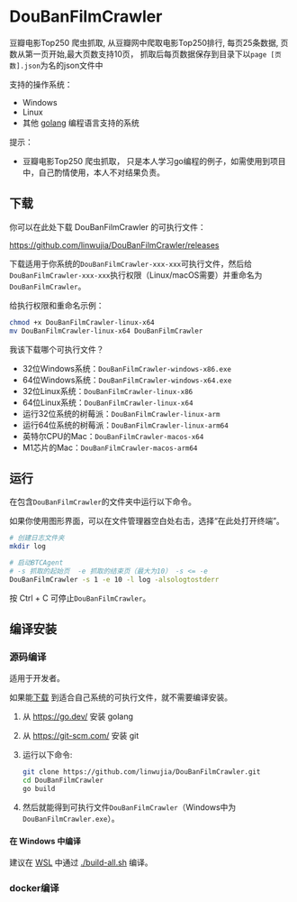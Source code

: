# DouBanFilmCrawler
豆瓣电影Top250 爬虫抓取, 从豆瓣网中爬取电影Top250排行, 每页25条数据, 页数从第一页开始,最大页数支持10页， 抓取后每页数据保存到目录下以`page [页数].json`为名的json文件中

支持的操作系统：
- Windows
- Linux
- 其他 [golang](https://go.dev/) 编程语言支持的系统

提示：
- 豆瓣电影Top250 爬虫抓取， 只是本人学习go编程的例子，如需使用到项目中，自己酌情使用，本人不对结果负责。

## 下载

你可以在此处下载 DouBanFilmCrawler 的可执行文件：

https://github.com/linwujia/DouBanFilmCrawler/releases

下载适用于你系统的`DouBanFilmCrawler-xxx-xxx`可执行文件，然后给`DouBanFilmCrawler-xxx-xxx`执行权限（Linux/macOS需要）并重命名为`DouBanFilmCrawler`。

给执行权限和重命名示例：
```bash
chmod +x DouBanFilmCrawler-linux-x64
mv DouBanFilmCrawler-linux-x64 DouBanFilmCrawler
```

我该下载哪个可执行文件？
* 32位Windows系统：`DouBanFilmCrawler-windows-x86.exe`
* 64位Windows系统：`DouBanFilmCrawler-windows-x64.exe`
* 32位Linux系统：`DouBanFilmCrawler-linux-x86`
* 64位Linux系统：`DouBanFilmCrawler-linux-x64`
* 运行32位系统的树莓派：`DouBanFilmCrawler-linux-arm`
* 运行64位系统的树莓派：`DouBanFilmCrawler-linux-arm64`
* 英特尔CPU的Mac：`DouBanFilmCrawler-macos-x64`
* M1芯片的Mac：`DouBanFilmCrawler-macos-arm64`

## 运行

在包含`DouBanFilmCrawler`的文件夹中运行以下命令。

如果你使用图形界面，可以在文件管理器空白处右击，选择“在此处打开终端”。

```bash
# 创建日志文件夹
mkdir log

# 启动BTCAgent
# -s 抓取的起始页  -e 抓取的结束页（最大为10） -s <= -e
DouBanFilmCrawler -s 1 -e 10 -l log -alsologtostderr
```

按 Ctrl + C 可停止`DouBanFilmCrawler`。

## 编译安装

### 源码编译

适用于开发者。

如果能[下载](https://github.com/linwujia/DouBanFilmCrawler/releases) 到适合自己系统的可执行文件，就不需要编译安装。

1. 从 https://go.dev/ 安装 golang

2. 从 https://git-scm.com/ 安装 git

3. 运行以下命令:
   ```bash
   git clone https://github.com/linwujia/DouBanFilmCrawler.git
   cd DouBanFilmCrawler
   go build
   ```

4. 然后就能得到可执行文件`DouBanFilmCrawler`（Windows中为`DouBanFilmCrawler.exe`）。

#### 在 Windows 中编译

建议在 [WSL](https://aka.ms/wsl) 中通过 [./build-all.sh](./build-all.sh) 编译。

### docker编译
